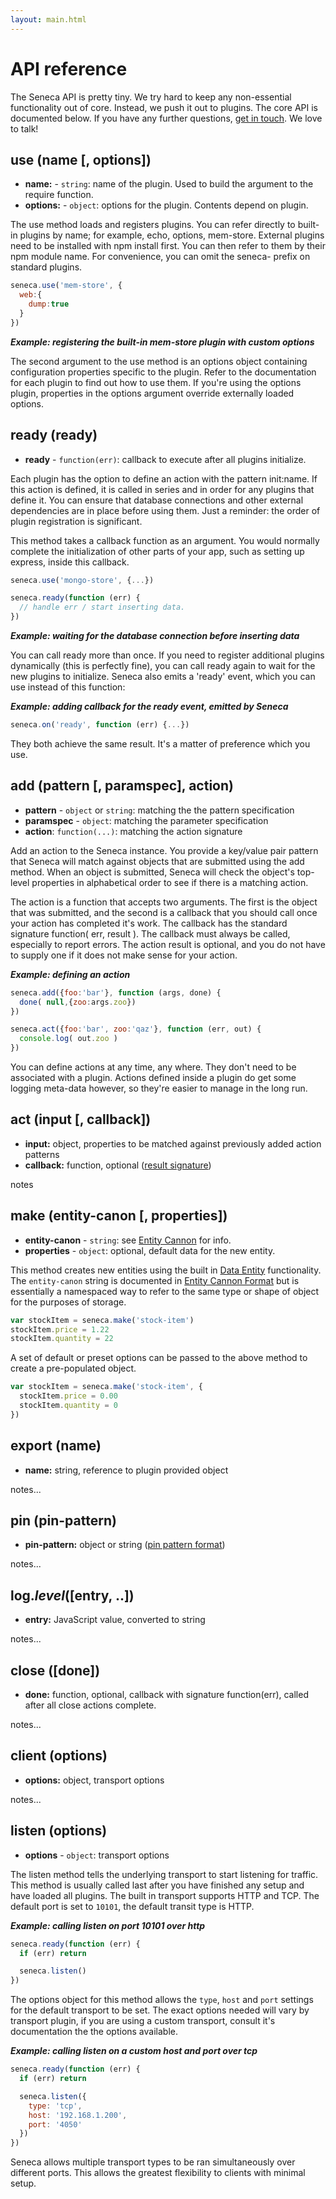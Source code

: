```yaml
---
layout: main.html
---
```


# API reference
The Seneca API is pretty tiny. We try hard to keep any non-essential functionality out of core. Instead, we push it
out to plugins. The core API is documented below. If you have any further questions, [get in touch](). We
love to talk!

## use (name [, options])
- __name:__ - `string`: name of the plugin. Used to build the argument to the require function.
- __options:__ - `object`: options for the plugin. Contents depend on plugin.

The use method loads and registers plugins. You can refer directly to built-in plugins by name; for example,
echo, options, mem-store. External plugins need to be installed with npm install first. You can then 
refer to them by their npm module name. For convenience, you can omit the seneca- prefix on standard plugins.

``` js
seneca.use('mem-store', {
  web:{
    dump:true
  }
})
```
___Example: registering the built-in mem-store plugin with custom options___

The second argument to the use method is an options object containing configuration properties specific to the plugin. Refer to the documentation for each plugin to find out how to use them. If you're using the options
plugin, properties in the options argument override externally loaded options.

## ready (ready)
- __ready__ - `function(err)`: callback to execute after all plugins initialize.

Each plugin has the option to define an action with the pattern init:name. If this action is defined, it is
called in series and in order for any plugins that define it. You can ensure that database connections and other
external dependencies are in place before using them. Just a reminder: the order of plugin registration is
significant.

This method takes a callback function as an argument. You would normally complete the initialization of other parts of your app, such as setting up express, inside this callback.

``` js
seneca.use('mongo-store', {...})

seneca.ready(function (err) {
  // handle err / start inserting data.
})
```
___Example: waiting for the database connection before inserting data___

You can call ready more than once. If you need to register additional plugins dynamically (this is perfectly
fine), you can call ready again to wait for the new plugins to initialize. Seneca also emits a 'ready' event,
which you can use instead of this function:

___Example: adding callback for the ready event, emitted by Seneca___
``` js
seneca.on('ready', function (err) {...})
```

They both achieve the same result. It's a matter of preference which you use.

## add (pattern [, paramspec], action)
- __pattern__ - `object` or `string`: matching the the pattern specification
- __paramspec__ - `object`: matching the parameter specification
- __action__: `function(...)`: matching the action signature

Add an action to the Seneca instance. You provide a key/value pair pattern that Seneca will match against objects
that are submitted using the add method. When an object is submitted, Seneca will check the object's top-level
properties in alphabetical order to see if there is a matching action.

The action is a function that accepts two arguments. The first is the object that was submitted, and the second
is a callback that you should call once your action has completed it's work. The callback has the standard
signature function( err, result ). The callback must always be called, especially to report errors. The action
result is optional, and you do not have to supply one if it does not make sense for your action.

___Example: defining an action___
``` js
seneca.add({foo:'bar'}, function (args, done) {
  done( null,{zoo:args.zoo})
})

seneca.act({foo:'bar', zoo:'qaz'}, function (err, out) {
  console.log( out.zoo )
})
```

You can define actions at any time, any where. They don't need to be associated with a plugin. Actions defined
inside a plugin do get some logging meta-data however, so they're easier to manage in the long run.

## act (input [, callback])
- __input:__ object, properties to be matched against previously added action patterns
- __callback:__ function, optional (<a href="desc-result-signature">result signature</a>)

notes

## make (entity-canon [, properties])
- __entity-canon__ - `string`: see [Entity Cannon](/entity-canon-format) for info.
- __properties__ - `object`: optional, default data for the new entity.

This method creates new entities using the built in [Data Entity]() functionality. The `entity-canon` string
is documented in [Entity Cannon Format]() but is essentially a namespaced way to refer to the same type or
shape of object for the purposes of storage.

```js
var stockItem = seneca.make('stock-item')
stockItem.price = 1.22
stockItem.quantity = 22
```

A set of default or preset options can be passed to the above method to create a pre-populated object.

```js
var stockItem = seneca.make('stock-item', {
  stockItem.price = 0.00  
  stockItem.quantity = 0
})

```

## export (name)
- __name:__ string, reference to plugin provided object

notes...

## pin (pin-pattern)
- __pin-pattern:__ object or string (<a href="desc-pin-pattern-format">pin pattern format</a>)

notes...

## log._level_([entry, ..])
- __entry:__ JavaScript value, converted to string

notes...

## close ([done])
- __done:__ function, optional, callback with signature function(err), called after all close actions complete.

notes...

## client (options)
- __options:__ object, transport options

notes...

## listen (options)
- __options__  - `object`: transport options

The listen method tells the underlying transport to start listening for traffic. This method is usually called last
after you have finished any setup and have loaded all plugins. The built in transport supports HTTP and TCP. The
default port is set to `10101`, the default transit type is HTTP.

___Example: calling listen on port 10101 over http___
```js
seneca.ready(function (err) {
  if (err) return

  seneca.listen()
})
```

The options object for this method allows the `type`, `host` and `port` settings for the default transport to be
set. The exact options needed will vary by transport plugin, if you are using a custom transport, consult it's
documentation the the options available.

___Example: calling listen on a custom host and port over tcp___
```js
seneca.ready(function (err) {
  if (err) return

  seneca.listen({
    type: 'tcp',
    host: '192.168.1.200',
    port: '4050'
  })
})
```

Seneca allows multiple transport types to be ran simultaneously over different ports. This allows the greatest
flexibility to clients with minimal setup.
